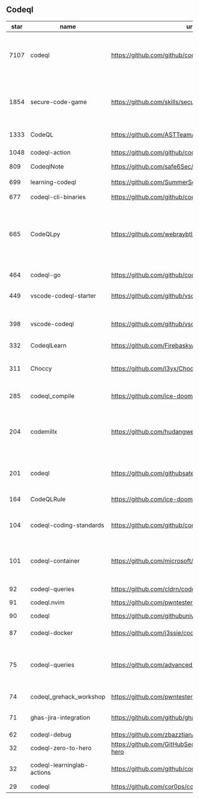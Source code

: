 ## Codeql
|star|name|url|des|
|---|---|---|---|
|7107|codeql|https://github.com/github/codeql|CodeQL: the libraries and queries that power security researchers around the world, as well as code scanning in GitHub Advanced Security|
|1854|secure-code-game|https://github.com/skills/secure-code-game|A GitHub Security Lab initiative, providing an in-repo learning experience, where learners secure intentionally vulnerable code.|
|1333|CodeQL|https://github.com/ASTTeam/CodeQL|《深入理解CodeQL》Finding vulnerabilities with CodeQL.|
|1048|codeql-action|https://github.com/github/codeql-action|Actions for running CodeQL analysis|
|809|CodeqlNote|https://github.com/safe6Sec/CodeqlNote|Codeql学习笔记|
|699|learning-codeql|https://github.com/SummerSec/learning-codeql|CodeQL Java 全网最全的中文学习资料|
|677|codeql-cli-binaries|https://github.com/github/codeql-cli-binaries|Binaries for the CodeQL CLI|
|665|CodeQLpy|https://github.com/webraybtl/CodeQLpy|CodeQLpy是一款基于CodeQL实现的半自动化代码审计工具，目前仅支持java语言。实现从源码反编译，数据库生成，脆弱性发现的全过程，可以辅助代码审计人员快速定位源码可能存在的漏洞。|
|464|codeql-go|https://github.com/github/codeql-go|The CodeQL extractor and libraries for Go.|
|449|vscode-codeql-starter|https://github.com/github/vscode-codeql-starter|Starter workspace to use with the CodeQL extension for Visual Studio Code.|
|398|vscode-codeql|https://github.com/github/vscode-codeql|An extension for Visual Studio Code that adds rich language support for CodeQL|
|332|CodeqlLearn|https://github.com/Firebasky/CodeqlLearn|记录学习codeql的过程|
|311|Choccy|https://github.com/l3yx/Choccy|GitHub项目监控 && CodeQL自动扫描   (GitHub project monitoring && CodeQL automatic analysis)|
|285|codeql_compile|https://github.com/ice-doom/codeql_compile|自动反编译闭源应用，创建codeql数据库|
|204|codemillx|https://github.com/hudangwei/codemillx|codemillx is a tool for CodeQL, extract the comments in the code and generate codeql module. 强化Go开源项目安全检测(内含开源项目漏洞挖掘方法)|
|201|codeql|https://github.com/githubsatelliteworkshops/codeql|GitHub Satellite 2020 workshops on finding security vulnerabilities with CodeQL for Java/JavaScript.|
|164|CodeQLRule|https://github.com/ice-doom/CodeQLRule|个人使用CodeQL编写的一些规则|
|104|codeql-coding-standards|https://github.com/github/codeql-coding-standards|This repository contains CodeQL queries and libraries which support various Coding Standards.|
|101|codeql-container|https://github.com/microsoft/codeql-container|Prepackaged and precompiled github codeql container for rapid analysis, deployment and development.|
|92|codeql-queries|https://github.com/cldrn/codeql-queries|My CodeQL queries collection|
|91|codeql.nvim|https://github.com/pwntester/codeql.nvim|CodeQL plugin for Neovim|
|90|codeql|https://github.com/githubuniverseworkshops/codeql|CodeQL workshops for GitHub Universe|
|87|codeql-docker|https://github.com/j3ssie/codeql-docker|Ready to use docker image for CodeQL|
|75|codeql-queries|https://github.com/advanced-security/codeql-queries|[Deprecated] GitHub's Field Team's CodeQL Custom Queries, Suites, and Configurations. See GitHubSecurityLab/CodeQL-Community-Packs instead|
|74|codeql_grehack_workshop|https://github.com/pwntester/codeql_grehack_workshop|GreHack 2021 CodeQL for Java workshop|
|71|ghas-jira-integration|https://github.com/github/ghas-jira-integration|Synchronize GitHub Code Scanning alerts to Jira issues|
|62|codeql-debug|https://github.com/zbazztian/codeql-debug||
|32|codeql-zero-to-hero|https://github.com/GitHubSecurityLab/codeql-zero-to-hero|CodeQL zero to hero blog post series challenges|
|32|codeql-learninglab-actions|https://github.com/github/codeql-learninglab-actions|Actions and Images for use in Learning Lab courses for CodeQL|
|29|codeql|https://github.com/cor0ps/codeql|收集规则|